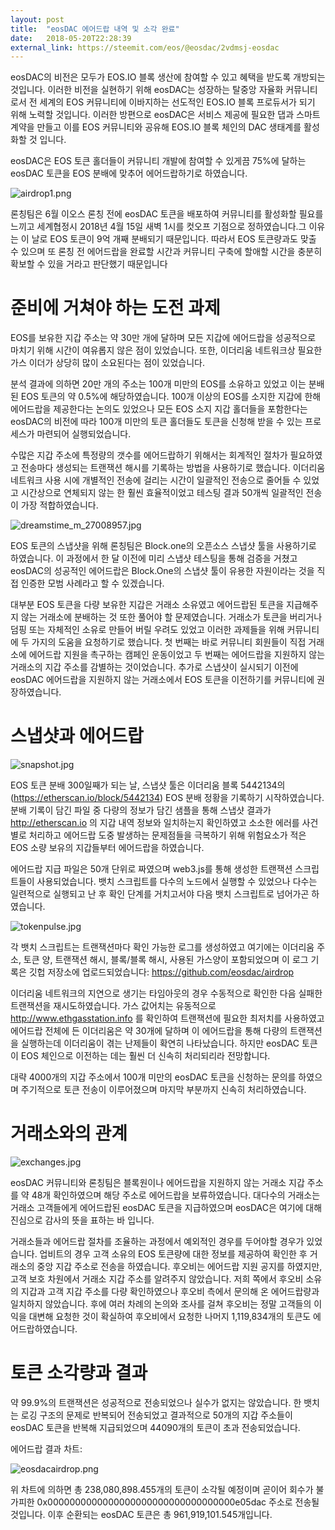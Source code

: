 ```yaml
---
layout: post
title:  "eosDAC 에어드랍 내역 및 소각 완료"
date:   2018-05-20T22:28:39
external_link: https://steemit.com/eos/@eosdac/2vdmsj-eosdac
---
```

eosDAC의 비전은 모두가 EOS.IO 블록 생산에 참여할 수 있고 혜택을 받도록 개방되는 것입니다. 이러한 비전을 실현하기 위해 eosDAC는 성장하는 탈중앙 자율화 커뮤니티로서 전 세계의 EOS 커뮤니티에 이바지하는 선도적인 EOS.IO 블록 프로듀서가 되기 위해 노력할 것입니다. 이러한 방편으로 eosDAC은 서비스 제공에 필요한 댑과 스마트 계약을 만들고 이를 EOS 커뮤니티와 공유해 EOS.IO 블록 체인의 DAC 생태계를 활성화할 것 입니다.

eosDAC은 EOS 토큰 홀더들이 커뮤니티 개발에 참여할 수 있게끔 75%에 달하는 eosDAC 토큰을 EOS 분배에 맞추어 에어드랍하기로 하였습니다.

![airdrop1.png](https://steemitimages.com/DQmZtFLFYGepaxhCJ3A95CBauY1Zch4y7rPcz5YSWFTenQX/airdrop1.png)

론칭팀은 6월 이오스 론칭 전에 eosDAC 토큰을 배포하여 커뮤니티를 활성화할 필요를 느끼고 세계협정시 2018년 4월 15일 새벽 1시를 컷오프 기점으로 정하였습니다.그 이유는 이 날로 EOS 토큰이 9억 개째 분배되기 때문입니다. 따라서 EOS 토큰량과도 맞출 수 있으며 또 론칭 전 에어드랍을 완료할 시간과 커뮤니티 구축에 할애할 시간을 충분히 확보할 수 있을 거라고 판단했기 때문입니다

# 준비에 거쳐야 하는 도전 과제

EOS를 보유한 지갑 주소는 약 30만 개에 달하며 모든 지갑에 에어드랍을 성공적으로 마치기 위해 시간이 여유롭지 않은 점이 있었습니다. 또한, 이더리움 네트워크상 필요한 가스 이더가 상당히 많이 소요된다는 점이 있었습니다.

분석 결과에 의하면 20만 개의 주소는 100개 미만의 EOS를 소유하고 있었고 이는 분배된 EOS 토큰의 약 0.5%에 해당하였습니다. 100개 이상의 EOS를 소지한 지갑에 한해 에어드랍을 제공한다는 논의도 있었으나 모든 EOS 소지 지갑 홀더들을 포함한다는 eosDAC의 비전에 따라 100개 미만의 토큰 홀더들도 토큰을 신청해 받을 수 있는 프로세스가 마련되어 실행되었습니다.

수많은 지갑 주소에 특정량의 갯수를 에어드랍하기 위해서는 회계적인 절차가 필요하였고 전송마다 생성되는 트랜잭션 해시를 기록하는 방법을 사용하기로 했습니다. 이더리움 네트워크 사용 시에 개별적인 전송에 걸리는 시간이 일괄적인 전송으로 줄어들 수 있었고 시간상으로 연체되지 않는 한 훨씬 효율적이었고 테스팅 결과 50개씩 일괄적인 전송이 가장 적합하였습니다.

![dreamstime_m_27008957.jpg](https://steemitimages.com/DQmZMrvPHpAkkx4WvMxXGWQMqQESjXtLAxf5hztrnZWbCrk/dreamstime_m_27008957.jpg)

EOS 토큰의 스냅샷을 위해 론칭팀은 Block.one의 오픈소스 스냅샷 툴을 사용하기로 하였습니다. 이 과정에서 한 달 이전에 미리 스냅샷 테스팅을 통해 검증을 거쳤고 eosDAC의 성공적인 에어드랍은 Block.One의 스냅샷 툴이 유용한 자원이라는 것을 직접 인증한 모범 사례라고 할 수 있겠습니다.

대부분 EOS 토큰을 다량 보유한 지갑은 거래소 소유였고 에어드랍된 토큰을 지급해주지 않는 거래소에 분배하는 것 또한 풀어야 할 문제였습니다. 거래소가 토큰을 버리거나 덤핑 또는 자체적인 소유로 만들어 버릴 우려도 있었고 이러한 과제들을 위해 커뮤니티에 두 가지의 도움을 요청하기로 했습니다. 첫 번째는 바로 커뮤니티 회원들이 직접 거래소에 에어드랍 지원을 촉구하는 캠페인 운동이었고 두 번째는 에어드랍을 지원하지 않는 거래소의 지갑 주소를 감별하는 것이었습니다. 추가로 스냅샷이 실시되기 이전에 eosDAC 에어드랍을 지원하지 않는 거래소에서 EOS 토큰을 이전하기를 커뮤니티에 권장하였습니다.

# 스냅샷과 에어드랍

![snapshot.jpg](https://steemitimages.com/DQmUPMkjqRMrjb9bCbiANBTH9UPgNqVz5KPW4NkGGLLedDd/snapshot.jpg)

EOS 토큰 분배 300일째가 되는 날, 스냅샷 툴은 이더리움 블록 5442134의(https://etherscan.io/block/5442134) EOS 분배 정황을 기록하기 시작하였습니다. 분배 기록이 담긴 파일 중 다량의 정보가 담긴 샘플을 통해 스냅샷 결과가 http://etherscan.io 의 지갑 내역 정보와 일치하는지 확인하였고 소소한 에러를 사건별로 처리하고 에어드랍 도중 발생하는 문제점들을 극복하기 위해 위험요소가 적은 EOS 소량 보유의 지갑들부터 에어드랍을 하였습니다.

에어드랍 지급 파일은 50개 단위로 짜였으며 web3.js를 통해 생성한 트랜잭션 스크립트들이 사용되었습니다. 뱃치 스크립트를 다수의 노드에서 실행할 수 있었으나 다수는 일련적으로 실행되고 난 후 확인 단계를 거치고서야 다음 뱃치 스크립트로 넘어가곤 하였습니다.

![tokenpulse.jpg](https://steemitimages.com/DQmSGjhCqhGxUNXdtVcwss4v2o1mxjbc2ENRBaYBJdQZGzV/tokenpulse.jpg)

각 뱃치 스크립트는 트랜잭션마다 확인 가능한 로그를 생성하였고 여기에는 이더리움 주소, 토큰 양, 트랜잭션 해시, 블록/블록 해시, 사용된 가스양이 포함되었으며 이 로그 기록은 깃헙 저장소에 업로드되었습니다: https://github.com/eosdac/airdrop 

이더리움 네트워크의 지연으로 생기는 타임아웃의 경우 수동적으로 확인한 다음 실패한 트랜잭션을 재시도하였습니다. 가스 값어치는 유동적으로 http://www.ethgasstation.info 를 확인하여 트랜잭션에 필요한 최저치를 사용하였고 에어드랍 전체에 든 이더리움은 약 30개에 달하며 이 에어드랍을 통해 다량의 트랜잭션을 실행하는데 이더리움이 겪는 난제들이 확연히 나타났습니다. 하지만 eosDAC 토큰이 EOS 체인으로 이전하는 데는 훨씬 더 신속히 처리되리라 전망합니다.

대략 4000개의 지갑 주소에서 100개 미만의 eosDAC 토큰을 신청하는 문의를 하였으며 주기적으로 토큰 전송이 이루어졌으며 마지막 부분까지 신속히 처리하였습니다.

# 거래소와의 관계

![exchanges.jpg](https://steemitimages.com/DQmYibKb53nbojCD7LJofeGyxm5RmN9dKCEwPNptVksXwrW/exchanges.jpg)

eosDAC 커뮤니티와 론칭팀은 블록원이나 에어드랍을 지원하지 않는 거래소 지갑 주소를 약 48개 확인하였으며 해당 주소로 에어드랍을 보류하였습니다. 대다수의 거래소는 거래소 고객들에게 에어드랍된 eosDAC 토큰을 지급하였으며 eosDAC은 여기에 대해 진심으로 감사의 뜻을 표하는 바 입니다.

거래소들과 에어드랍 절차를 조율하는 과정에서 예외적인 경우를 두어야할 경우가 있었습니다. 업비트의 경우 고객 소유의 EOS 토큰량에 대한 정보를 제공하여 확인한 후 거래소의 중앙 지갑 주소로 전송을 하였습니다. 후오비는 에어드랍 지원 공지를 하였지만, 고객 보호 차원에서 거래소 지갑 주소를 알려주지 않았습니다. 저희 쪽에서 후오비 소유의 지갑과 고객 지갑 주소를 다량 확인하였으나 후오비 측에서 문의해 온 에어드랍량과 일치하지 않았습니다. 후에 여러 차례의 논의와 조사를 걸쳐 후오비는 정말 고객들의 이익을 대변해 요청한 것이 확실하여 후오비에서 요청한 나머지 1,119,834개의 토큰도 에어드랍하였습니다.

# 토큰 소각량과 결과

약 99.9%의 트랜잭션은 성공적으로 전송되었으나 실수가 없지는 않았습니다. 한 뱃치는 로깅 구조의 문제로 반복되어 전송되었고 결과적으로 50개의 지갑 주소들이 eosDAC 토큰을 반복해 지급되었으며 44090개의 토큰이 초과 전송되었습니다.

에어드랍 결과 차트:

![eosdacairdrop.png](https://steemitimages.com/DQmZy1aJcKvSK7iDu2ddyDzza9ZpDbTqRpc8WaXnuigSA6w/eosdacairdrop.png)

위 차트에 의하면 총 238,080,898.455개의 토큰이 소각될 예정이며 곧이어 회수가 불가피한 0x0000000000000000000000000000000000e05dac 주소로 전송될 것입니다. 이후 순환되는 eosDAC 토큰은 총 961,919,101.545개입니다.
